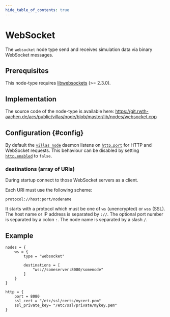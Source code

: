 ```yaml
---
hide_table_of_contents: true
---
```


# WebSocket

The `websocket` node type send and receives simulation data via binary WebSocket messages.

## Prerequisites

This node-type requires [libwebsockets](http://libwebsockets.org) (>= 2.3.0).

## Implementation

The source code of the node-type is available here:
https://git.rwth-aachen.de/acs/public/villas/node/blob/master/lib/nodes/websocket.cpp

## Configuration {#config}

By default the [`villas node`](../usage/villas-node.md) daemon listens on [`http.port`](../config/http.md#port) for HTTP and WebSocket requests.
This behaviour can be disabled by setting [`http.enabled`](../config/http.md#) to `false`.

### destinations (array of URIs)

During startup connect to those WebSocket servers as a client.

Each URI must use the following scheme:

```
protocol://host:port/nodename
```

It starts with a protocol which must be one of `ws` (unencrypted) or `wss` (SSL).
The host name or IP address is separated by `://`.
The optional port number is separated by a colon `:`.
The node name is separated by a slash `/`.

## Example

``` url="external/node/etc/examples/nodes/websocket.conf" title="node/etc/examples/nodes/websocket.conf"
nodes = {
	ws = {
		type = "websocket"

		destinations = [
			"ws://someserver:8080/somenode"
		]
	}
}

http = {
	port = 8080
	ssl_cert = "/etc/ssl/certs/mycert.pem"
	ssl_private_key= "/etc/ssl/private/mykey.pem"
}
```
